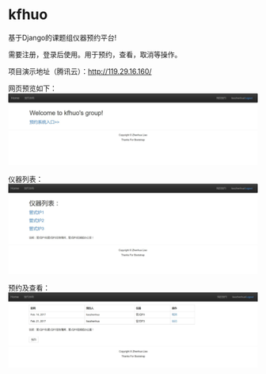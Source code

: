 # kfhuo

基于Django的课题组仪器预约平台!

需要注册，登录后使用。用于预约，查看，取消等操作。

项目演示地址（腾讯云）：http://119.29.16.160/

网页预览如下：
![image](https://github.com/chifeng111/Hello-World-HTML/raw/master/kfhuo_img/1.jpg)

仪器列表：
![image](https://github.com/chifeng111/Hello-World-HTML/raw/master/kfhuo_img/3.jpg)

预约及查看：
![image](https://github.com/chifeng111/Hello-World-HTML/raw/master/kfhuo_img/2.jpg)
